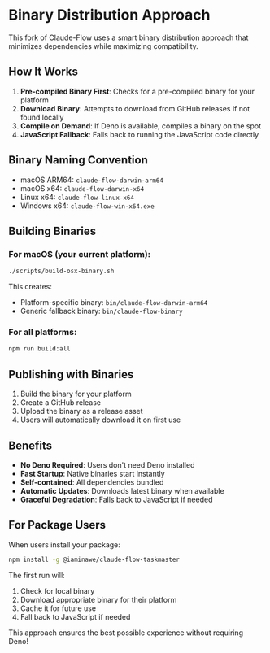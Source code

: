 # Binary Distribution Approach

This fork of Claude-Flow uses a smart binary distribution approach that minimizes dependencies while maximizing compatibility.

## How It Works

1. **Pre-compiled Binary First**: Checks for a pre-compiled binary for your platform
2. **Download Binary**: Attempts to download from GitHub releases if not found locally
3. **Compile on Demand**: If Deno is available, compiles a binary on the spot
4. **JavaScript Fallback**: Falls back to running the JavaScript code directly

## Binary Naming Convention

- macOS ARM64: `claude-flow-darwin-arm64`
- macOS x64: `claude-flow-darwin-x64`
- Linux x64: `claude-flow-linux-x64`
- Windows x64: `claude-flow-win-x64.exe`

## Building Binaries

### For macOS (your current platform):
```bash
./scripts/build-osx-binary.sh
```

This creates:
- Platform-specific binary: `bin/claude-flow-darwin-arm64`
- Generic fallback binary: `bin/claude-flow-binary`

### For all platforms:
```bash
npm run build:all
```

## Publishing with Binaries

1. Build the binary for your platform
2. Create a GitHub release
3. Upload the binary as a release asset
4. Users will automatically download it on first use

## Benefits

- **No Deno Required**: Users don't need Deno installed
- **Fast Startup**: Native binaries start instantly
- **Self-contained**: All dependencies bundled
- **Automatic Updates**: Downloads latest binary when available
- **Graceful Degradation**: Falls back to JavaScript if needed

## For Package Users

When users install your package:
```bash
npm install -g @iaminawe/claude-flow-taskmaster
```

The first run will:
1. Check for local binary
2. Download appropriate binary for their platform
3. Cache it for future use
4. Fall back to JavaScript if needed

This approach ensures the best possible experience without requiring Deno!